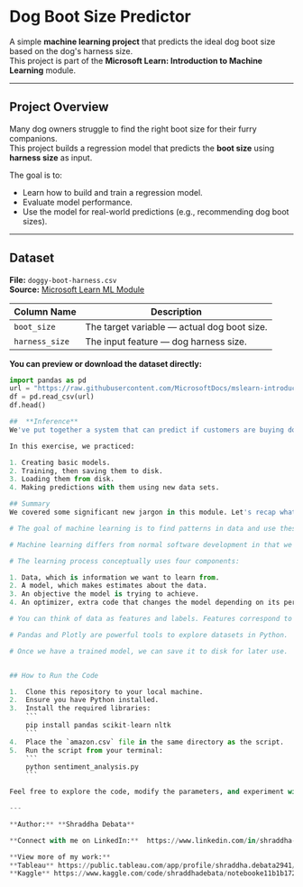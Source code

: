 # Dog Boot Size Predictor

A simple **machine learning project** that predicts the ideal dog boot size based on the dog's harness size.  
This project is part of the **Microsoft Learn: Introduction to Machine Learning** module.

---

##  Project Overview

Many dog owners struggle to find the right boot size for their furry companions.  
This project builds a regression model that predicts the **boot size** using **harness size** as input.

The goal is to:
- Learn how to build and train a regression model.
- Evaluate model performance.
- Use the model for real-world predictions (e.g., recommending dog boot sizes).

---

##  Dataset

**File:** `doggy-boot-harness.csv`  
**Source:** [Microsoft Learn ML Module](https://learn.microsoft.com/en-us/training/modules/introduction-to-machine-learning/5-exercise-improve-models)

| Column Name    | Description |
|----------------|-------------|
| `boot_size`    | The target variable — actual dog boot size. |
| `harness_size` | The input feature — dog harness size. |

**You can preview or download the dataset directly:**
```python
import pandas as pd
url = "https://raw.githubusercontent.com/MicrosoftDocs/mslearn-introduction-to-machine-learning/main/Data/doggy-boot-harness.csv"
df = pd.read_csv(url)
df.head()

##  **Inference**
We've put together a system that can predict if customers are buying doggy boots that might not fit their avalanche dog, based solely on the size of harness they're purchasing. 

In this exercise, we practiced:

1. Creating basic models.
2. Training, then saving them to disk.
3. Loading them from disk.
4. Making predictions with them using new data sets.

## Summary
We covered some significant new jargon in this module. Let's recap what we've learned:

# The goal of machine learning is to find patterns in data and use these patterns to make estimates.

# Machine learning differs from normal software development in that we use special code, rather than our own intuition, to improve how well the software works.

# The learning process conceptually uses four components:

1. Data, which is information we want to learn from.
2. A model, which makes estimates about the data.
3. An objective the model is trying to achieve.
4. An optimizer, extra code that changes the model depending on its performance.

# You can think of data as features and labels. Features correspond to potential model inputs, while labels correspond to model outputs, or desired model outputs.

# Pandas and Plotly are powerful tools to explore datasets in Python.

# Once we have a trained model, we can save it to disk for later use.


## How to Run the Code

1.  Clone this repository to your local machine.
2.  Ensure you have Python installed.
3.  Install the required libraries:
    ```
    pip install pandas scikit-learn nltk
    ```
4.  Place the `amazon.csv` file in the same directory as the script.
5.  Run the script from your terminal:
    ```
    python sentiment_analysis.py
    ```

Feel free to explore the code, modify the parameters, and experiment with different models!

---

**Author:** **Shraddha Debata**

**Connect with me on LinkedIn:**  https://www.linkedin.com/in/shraddha-debata-59726094

**View more of my work:** 
**Tableau** https://public.tableau.com/app/profile/shraddha.debata2941/vizzes 
**Kaggle** https://www.kaggle.com/code/shraddhadebata/notebooke11b1b1723
